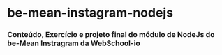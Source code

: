 # be-mean-instagram-nodejs
### Conteúdo, Exercício e projeto final do módulo de NodeJs do be-Mean Instragram da WebSchool-io
